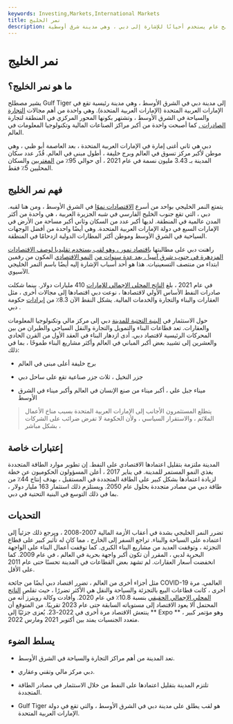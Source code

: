 ```yaml
---
keywords: Investing,Markets,International Markets
title: نمر الخليج
description: نمر الخليج هو مصطلح عام يستخدم أحيانًا للإشارة إلى دبي ، وهي مدينة شرق أوسطية.
---
```


# نمر الخليج
## ما هو نمر الخليج؟

يشير مصطلح Gulf Tiger إلى مدينة دبي في الشرق الأوسط ، وهي مدينة رئيسية تقع في الإمارات العربية المتحدة (الإمارات العربية المتحدة). وهي واحدة من أهم مجالات [التجارة](/trade) والسياحة في الشرق الأوسط ، وتشتهر بكونها المحور المركزي في المنطقة لتجارة [الصادرات .](/export) كما أصبحت واحدة من أكبر مراكز الصناعات المالية وتكنولوجيا المعلومات في العالم.

دبي هي ثاني أغنى إمارة في الإمارات العربية المتحدة ، بعد العاصمة أبو ظبي ، وهي موطن لأكبر مركز تسوق في العالم وبرج خليفة ، أطول مبنى في العالم. قُدّر عدد سكان المدينة بـ 3.43 مليون نسمة في عام 2021 ، أي حوالي 95٪ من [المغتربين](/expatriate) والسكان المحليين 5٪ فقط.

## فهم نمر الخليج

يتمتع النمر الخليجي بواحد من أسرع [الاقتصادات نموًا](/economy) في الشرق الأوسط ، ومن هنا لقبه. دبي ، التي تقع جنوب الخليج الفارسي في شبه الجزيرة العربية ، هي واحدة من أكثر المدن عالمية في المنطقة. لديها أكبر عدد من السكان وثاني أكبر مساحة من الأرض في الإمارات السبع في دولة الإمارات العربية المتحدة. وهي أيضًا واحدة من أفضل الوجهات السياحية في الشرق الأوسط وموطن أكثر المطارات الدولية ازدحامًا في المنطقة.

راهنت دبي على مطالبتها [باقتصاد نمور ، وهو لقب يستخدم تقليديا لوصف الاقتصادات المزدهرة في جنوب شرق آسيا ، بعد عدة سنوات من](/tigereconomy) [النمو الاقتصادي](/economicgrowth) المكون من رقمين ابتداء من منتصف التسعينيات. هذا هو أحد أسباب الإشارة إليه أيضًا باسم النمر الخليجي الآسيوي.

في عام 2021 ، بلغ [الناتج المحلي الإجمالي للإمارات](/gdp) 410 مليارات دولار. بينما شكلت صادرات النفط الأساس الأولي لاقتصادها ، نوعت دبي اقتصادها إلى مجالات أخرى ، مثل العقارات والبناء والتجارة والخدمات المالية. يشكل النفط الآن 8.3٪ من [إيرادات](/revenue) حكومة دبي .

حول الاستثمار في [البنية التحتية للمدينة](/infrastructure) دبي إلى مركز مالي وتكنولوجيا المعلومات والعقارات. تعد قطاعات البناء والتمويل والتجارة والنقل السياحي والطيران من بين المحركات الرئيسية لاقتصاد دبي. أدى ازدهار البناء في العقد الأول من القرن الحادي والعشرين إلى تشييد بعض أكبر المباني في العالم وأكثر مشاريع البناء طموحًا ، بما في ذلك:

- برج خليفة أعلى مبنى في العالم

- جزر النخيل ، ثلاث جزر صناعية تقع على ساحل دبي

- ميناء جبل علي ، أكبر ميناء من صنع الإنسان في العالم وأكبر ميناء في الشرق الأوسط

> يتطلع المستثمرون الأجانب إلى الإمارات العربية المتحدة بسبب مناخ الأعمال الملائم ، والاستقرار السياسي ، ولأن الحكومة لا تفرض ضرائب على الشركات بشكل مباشر ،

>

## إعتبارات خاصة

المدينة ملتزمة بتقليل اعتمادها الاقتصادي على النفط. إن تطوير موارد الطاقة المتجددة يغذي النمو المستمر للمدينة. في يناير 2017 ، أعلن المسؤولون الحكوميون عن خطة لزيادة اعتمادها بشكل كبير على الطاقة المتجددة في المستقبل ، بهدف إنتاج 44٪ من طاقة دبي من مصادر متجددة بحلول عام 2050. ويستلزم ذلك استثمار 163 مليار دولار ، بما في ذلك التوسع في البنية التحتية في دبي.

## التحديات

تضرر النمر الخليجي بشدة في أعقاب الأزمة المالية 2007-2008 ، ويرجع ذلك جزئياً إلى اعتماده على السياحة والبناء. تراجع السفر إلى الخارج ، مما كان له تأثير كبير على قطاع التجزئة ، وتوقفت العديد من مشاريع البناء الكبرى. كما توقفت أعمال البناء على الواجهة البحرية لدبي ، المقرر أن تكون أكبر واجهة بحرية في العالم ، في عام 2009. كما انخفضت أسعار العقارات. لم تشهد بعض القطاعات في المدينة تحسنًا حتى عام 2011 على الأقل.

مثل أجزاء أخرى من العالم ، تضرر اقتصاد دبي أيضًا من جائحة COVID-19 العالمي. مرة أخرى ، كانت قطاعات البيع بالتجزئة والسياحة والنقل هي الأكثر تضررًا ، حيث تقلص [الناتج المحلي الإجمالي الحقيقي](/realgdp) بنسبة 10.8٪ في عام 2020. وأفادت وكالة رويترز أنه من المحتمل ألا يعود الاقتصاد إلى مستوياته السابقة حتى عام 2023 تقريبًا. من المتوقع أن ينتعش الاقتصاد مرة أخرى في 2022-23. يُعزى جزئيًا إلى ** Expo ** ، وهو مؤتمر كبير متعدد الجنسيات يمتد بين أكتوبر 2021 ومارس 2022.

## يسلط الضوء

- تعد المدينة من أهم مراكز التجارة والسياحة في الشرق الأوسط.

- دبي مركز مالي وتقني وعقاري.

- تلتزم المدينة بتقليل اعتمادها على النفط من خلال الاستثمار في مصادر الطاقة المتجددة.

- Gulf Tiger هو لقب يطلق على مدينة دبي في الشرق الأوسط ، والتي تقع في دولة الإمارات العربية المتحدة.

